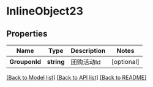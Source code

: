 # InlineObject23

## Properties

Name | Type | Description | Notes
------------ | ------------- | ------------- | -------------
**GrouponId** | **string** | 团购活动Id | [optional] 

[[Back to Model list]](../README.md#documentation-for-models) [[Back to API list]](../README.md#documentation-for-api-endpoints) [[Back to README]](../README.md)


